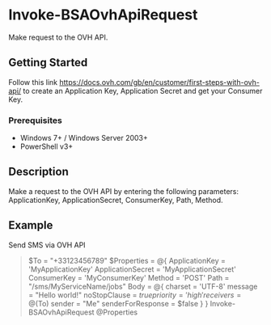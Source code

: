 # Invoke-BSAOvhApiRequest

Make request to the OVH API.

## Getting Started

Follow this link https://docs.ovh.com/gb/en/customer/first-steps-with-ovh-api/ to create an Application Key, Application Secret and get your Consumer Key.

### Prerequisites

* Windows 7+ / Windows Server 2003+
* PowerShell v3+

## Description

Make a request to the OVH API by entering the following parameters: ApplicationKey, ApplicationSecret, ConsumerKey, Path, Method.

## Example

Send SMS via OVH API
> $To = "+33123456789"
>		$Properties = @{
>			ApplicationKey    = 'MyApplicationKey'
>			ApplicationSecret = 'MyApplicationSecret'
>			ConsumerKey	      = 'MyConsumerKey'
>			Method		      = 'POST'
>			Path			  = "/sms/MyServiceName/jobs"
>			Body			  = @{
>				charset = 'UTF-8'
>				message = "Hello world!"
>				noStopClause = $true
>				priority = 'high'
>				receivers = @($To)
>				sender = "Me"
>				senderForResponse = $false
>			}
>		}
>		Invoke-BSAOvhApiRequest @Properties
